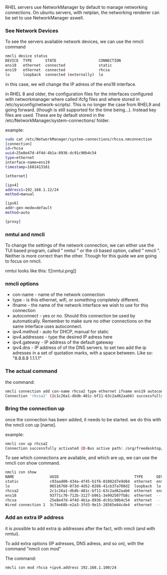RHEL servers use NetworkManager by default to manage networking connections. 
On ubuntu servers, with netplan, the networking renderer can be set to use NetworkManager aswell.

### See Network Devices

To see the servers available network devices, we can use the nmcli command
```bash
nmcli device status
DEVICE  TYPE      STATE                   CONNECTION 
ens18   ethernet  connected               static     
ens19   ethernet  connected               rhcsa      
lo      loopback  connected (externally)  lo         
```

in this case, we will change the IP adress of the ens19 interface.

in RHEL 8 and older, the configuration files for the interfaces configured with networkmanager where called ifcfg files and where stored in /etc/sysconfig/network-scripts/.
This is no longer the case from RHEL9 and going forward. (though is still supported for the time being...). Instead key files are used. These are by default stored in the /etc/NetworkManager/system-connections/ folder.

example:
```bash
sudo cat /etc/NetworkManager/system-connections/rhcsa.nmconnection
[connection]
id=rhcsa
uuid=25e8e47d-4f4d-4b1a-8936-dc91c90b4c54
type=ethernet
interface-name=ens19
timestamp=1681413161

[ethernet]

[ipv4]
address1=192.168.1.12/24
method=manual

[ipv6]
addr-gen-mode=default
method=auto

[proxy]

```

### nmtui and nmcli

To change the settings of the network connection, we can either use the TUI based program, called " nmtui " or the cli based option, called " nmcli ". Neither is more correct than the other. Though for this guide we are going to focus on nmcli.

nmtui looks like this:
![[nmtui.png]]

### nmcli options

- con-name - name of the network connection
- type - is this ethernet, wifi, or something completely different.
- ifname - the name of the network interface we wish to use for this connection
- autoconnect - yes or no. Should this connection be used by automatically. Remember to make sure no other connections on the same interface uses autoconnect.
- ipv4.method - auto for DHCP, manual for static
- ipv4.addresses - type the desired IP adress here
- ipv4.gateway - IP address of the default gateway
- ipv4.dns - IP address of of the DNS servers. to set two add the ip adresses in a set of quotation marks, with a space between. Like so: "8.8.8.8 1.1.1.1"

### The actual command

the command:
```bash
nmcli connection add con-name rhcsa2 type ethernet ifname ens19 autoconnect yes ipv4.method manual ipv4.addresses 192.168.1.5/24 ipv4.gateway 192.168.1.1 ipv4.dns "192.168.1.1 8.8.8.8"
Connection 'rhcsa2' (2c1c26a1-dbdb-481c-bf11-63c2ad62aab6) successfully added.
```

### Bring the connection up

once the connection has been added, it needs to be started.
we do this with the nmcli con up [name].

example:
```bash
nmcli con up rhcsa2
Connection successfully activated (D-Bus active path: /org/freedesktop/NetworkManager/ActiveConnection/4)
```

To see which connections are available, and which are up, we can use the nmcli con show command.

```bash
nmcli con show
NAME                UUID                                  TYPE      DEVICE 
static              c93aad00-434a-4f45-b1f6-01082d7e9d84  ethernet  ens18  
lo                  06516760-073d-4d52-8286-41cb37a708d2  loopback  lo     
rhcsa2              2c1c26a1-dbdb-481c-bf11-63c2ad62aab6  ethernet  ens19  
ens18               93771c70-712b-3127-b961-3e992507fb8c  ethernet  --     
rhcsa               25e8e47d-4f4d-4b1a-8936-dc91c90b4c54  ethernet  --     
Wired connection 1  3c74e68b-e2a3-3fd3-9e15-28565e64cde4  ethernet  --     
```


### Add an extra IP address

it is possible to add extra ip addresses after the fact, with nmcli (and with nmtui).

To add extra options (IP adresses, DNS adress, and so on), with the command "nmcli con mod"

The command:
```bash
nmcli con mod rhcsa +ipv4.address 192.168.1.100/24
```
